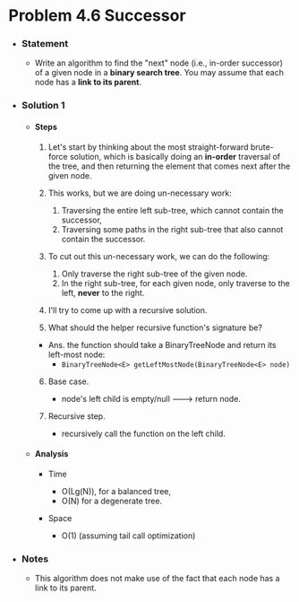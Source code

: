 # Problem 4.6 Successor

- ### Statement

  - Write an algorithm to find the "next" node (i.e., in-order successor) of a given node in a **binary search tree**. You may assume that each node has a **link to its parent**.

- ### Solution 1

  - #### Steps

    1. Let's start by thinking about the most straight-forward brute-force solution, which is basically doing an **in-order** traversal of the tree, and then returning the element that comes next after the given node.

    2. This works, but we are doing un-necessary work:

       1. Traversing the entire left sub-tree, which cannot contain the successor,
       2. Traversing some paths in the right sub-tree that also cannot contain the successor.

    3. To cut out this un-necessary work, we can do the following:

       1. Only traverse the right sub-tree of the given node.
       2. In the right sub-tree, for each given node, only traverse to the left, **never** to the right.

    4. I'll try to come up with a recursive solution.

    5. What should the helper recursive function's signature be?

    - Ans. the function should take a BinaryTreeNode and return its left-most node:
      - `BinaryTreeNode<E> getLeftMostNode(BinaryTreeNode<E> node)`

    6. Base case.

       - node's left child is empty/null ---> return node.

    7. Recursive step.

       - recursively call the function on the left child.

  - #### Analysis

    - Time

      - O(Lg(N)), for a balanced tree,
      - O(N) for a degenerate tree.

    - Space
      - O(1) (assuming tail call optimization)

- ### Notes

  - This algorithm does not make use of the fact that each node has a link to its parent.

